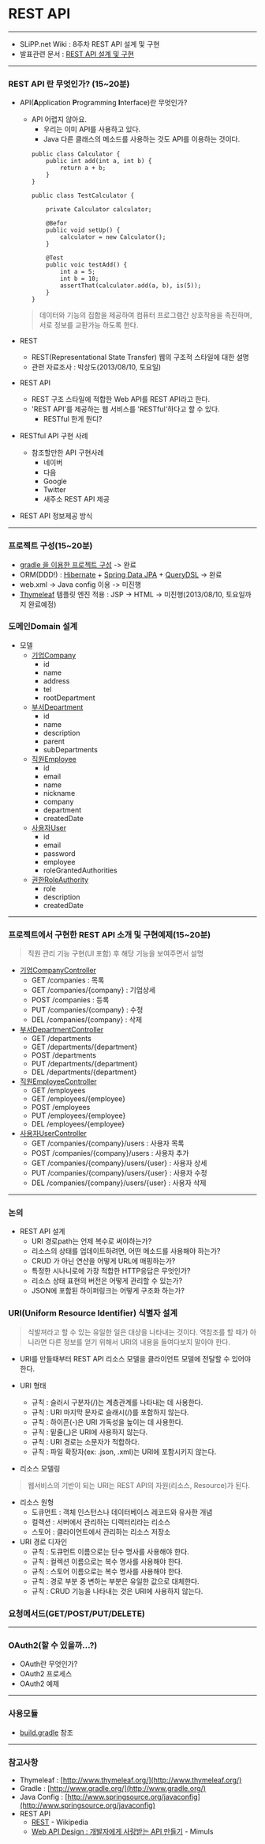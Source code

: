 REST API
===================

*****

* SLiPP.net Wiki : 8주차 REST API 설계 및 구현 
* 발표관련 문서 : [REST API 설계 및 구현](https://docs.google.com/file/d/0Bz1yn-FO3HI7VXdtQ3k2NmZMU0E/edit?usp=sharing)

*****

### REST API 란 무엇인가? (15~20분)
* API(**A**pplication **P**rogramming **I**nterface)란 무엇인가?
	* API 어렵지 않아요.
		- 우리는 이미 API를 사용하고 있다.
		- Java 다른 클래스의 메소드를 사용하는 것도 API를 이용하는 것이다.
		```
		public class Calculator {
			public int add(int a, int b) {
				return a + b;
			}
		}

		public class TestCalculator {

			private Calculator calculator;

			@Befor
			public void setUp() {
				calculator = new Calculator();
			}

			@Test
			public voic testAdd() {
				int a = 5;
				int b = 10;
				assertThat(calculator.add(a, b), is(5));
			}
		}
		```
	> 데이터와 기능의 집합을 제공하여 컴퓨터 프로그램간 상호작용을 촉진하며, 서로 정보를 교환가능 하도록 한다.

* REST
	* REST(Representational State Transfer) 웹의 구조적 스타일에 대한 설명
	* 관련 자료조사 : 박상도(2013/08/10, 토요일)
* REST API
	* REST 구조 스타일에 적합한 Web API를 REST API라고 한다.
	* 'REST API'를 제공하는 웹 서비스를 'RESTful'하다고 할 수 있다.
		- RESTful 한게 뭔디?

* RESTful API 구현 사례
	* 참조할만한 API 구현사례
		- 네이버
		- 다음
		- Google
		- Twitter
		- 새주소 REST API 제공
* REST API 정보제공 방식

*****

### 프로젝트 구성(15~20분)
* [gradle 을 이용한 프로젝트 구성](https://github.com/ihoneymon/rest-api-study/blob/master/build.gradle)  -> 완료
* ORM(DDD!) : [Hibernate](http://www.hibernate.org/) + [Spring Data JPA](http://www.springsource.org/spring-data/jpa) + [QueryDSL](http://www.querydsl.com/) -> 완료
* web.xml -> Java config 이용 -> 미진행
* [Thymeleaf](http://www.thymeleaf.org/) 템플릿 엔진 적용 : JSP -> HTML -> 미진행(2013/08/10, 토요일까지 완료예정)

### 도메인Domain 설계
* 모델
	* [기업Company](https://github.com/ihoneymon/rest-api-study/blob/master/src/main/java/net/slipp/rest/domain/Company.java)
		- id
		- name
		- address
		- tel
		- rootDepartment
    * [부서Department](https://github.com/ihoneymon/rest-api-study/blob/master/src/main/java/net/slipp/rest/domain/Department.java)
        - id
        - name
        - description
        - parent
        - subDepartments
	* [직원Employee](https://github.com/ihoneymon/rest-api-study/blob/master/src/main/java/net/slipp/rest/domain/Employee.java)
		- id
		- email
		- name
		- nickname
		- company
		- department
		- createdDate
	* [사용자User](https://github.com/ihoneymon/rest-api-study/blob/master/src/main/java/net/slipp/rest/domain/User.java)
	    - id
	    - email
	    - password
	    - employee
	    - roleGrantedAuthorities
	* [권한RoleAuthority](https://github.com/ihoneymon/rest-api-study/blob/master/src/main/java/net/slipp/rest/domain/RoleAuthority.java)
	    - role
	    - description
	    - createdDate

*****

### 프로젝트에서 구현한 REST API 소개 및 구현예제(15~20분)
> 직원 관리 기능 구현(UI 포함) 후 해당 기능을 보여주면서 설명

* [기업CompanyController](https://github.com/ihoneymon/rest-api-study/blob/master/src/main/java/net/slipp/rest/controller/CompanyController.java)
	* GET /companies : 목록
	* GET /companies/{company} : 기업상세
	* POST /companies : 등록
	* PUT /companies/{company} : 수정
	* DEL /companies/{company} : 삭제
* [부서DepartmentController](https://github.com/ihoneymon/rest-api-study/blob/master/src/main/java/net/slipp/rest/controller/DepartmentController.java)
	* GET /departments
	* GET /departments/{department}
	* POST /departments
	* PUT /departments/{department}
	* DEL /departments/{department}
* [직원EmployeeController](https://github.com/ihoneymon/rest-api-study/blob/master/src/main/java/net/slipp/rest/controller/EmployeeController.java)
	* GET /employees
	* GET /employees/{employee}
	* POST /employees
	* PUT /employees/{employee}
	* DEL /employees/{employee}
* [사용자UserController](https://github.com/ihoneymon/rest-api-study/blob/master/src/main/java/net/slipp/rest/controller/UserController.java)
	* GET /companies/{company}/users : 사용자 목록
	* POST /companies/{company}/users : 사용자 추가
	* GET /companies/{company}/users/{user} : 사용자 상세
	* PUT /companies/{company}/users/{user} : 사용자 수정
	* DEL /companies/{company}/users/{user} : 사용자 삭제

*****

### 논의
* REST API 설계
	* URI 경로path는 언제 복수로 써야하는가?
	* 리소스의 상태를 업데이트하려면, 어떤 메소드를 사용해야 하는가?
	* CRUD 가 아닌 연산을 어떻게 URL에 매핑하는가?
	* 특정한 시나니로에 가장 적합한 HTTP응답은 무엇인가?
	* 리소스 상태 표현의 버전은 어떻게 관리할 수 있는가?
	* JSON에 포함된 하이퍼링크는 어떻게 구조화 하는가?

### URI(Uniform Resource Identifier) 식별자 설계
> 식발져라고 할 수 있는 유일한 일은 대상을 나타내는 것이다. 역참조를 할 때가 아니라면 다른 정보를 얻기 위해서 URI의 내용을 들여다보지 말아야 한다.
* URI를 만들때부터 REST API 리소스 모델을 클라이언트 모델에 전달할 수 있어야 한다.

* URI 형태
	* 규칙 : 슬러시 구분자(/)는 계층관계를 나타내는 데 사용한다.
	* 규칙 : URI 마지막 문자로 슬래시(/)를 포함하지 않는다.
	* 규칙 : 하이픈(-)은 URI 가독성을 높이는 데 사용한다.
	* 규칙 : 밑줄(_)은 URI에 사용하지 않는다.
	* 규칙 : URI 경로는 소문자가 적합하다.
	* 규칙 : 파일 확장자(ex: .json, .xml)는 URI에 포함시키지 않는다.
* 리소스 모델링
> 웹서비스의 기반이 되는 URI는 REST API의 자원(리소스, Resource)가 된다.
* 리소스 원형	
	* 도큐먼트 : 객체 인스턴스나 데이터베이스 레코드와 유사한 개념
	* 컬렉션 : 서버에서 관리하는 디렉터리라는 리소스
	* 스토어 : 클라이언트에서 관리하는 리소스 저장소
* URI 경로 디자인
	* 규칙 : 도큐먼트 이름으로는 단수 명사를 사용해야 한다.
	* 규칙 : 컬렉션 이름으로는 복수 명사를 사용해야 한다.
	* 규칙 : 스토어 이름으로는 복수 명사를 사용해야 한다.
	* 규칙 : 경로 부분 중 변하는 부분은 유일한 값으로 대체한다.
	* 규칙 : CRUD 기능을 나타내는 것은 URI에 사용하지 않는다.

### 요청메서드(GET/POST/PUT/DELETE)

***** 

### OAuth2(할 수 있을까...?)
* OAuth란 무엇인가?
* OAuth2 프로세스
* OAuth2 예제

*****

### 사용모듈
* [build.gradle](https://github.com/ihoneymon/rest-api-study/blob/master/build.gradle) 참조 

*****

### 참고사항
* Thymeleaf : [http://www.thymeleaf.org/](http://www.thymeleaf.org/)
* Gradle : [http://www.gradle.org/](http://www.gradle.org/)
* Java Config : [http://www.springsource.org/javaconfig](http://www.springsource.org/javaconfig)
* REST API
    * [REST](http://ko.wikipedia.org/wiki/REST) - Wikipedia
    * [Web API Design : 개발자에게 사랑받는 API 만들기](http://www.mimul.com/pebble/default/2012/08/07/1344315512542.html) - Mimuls